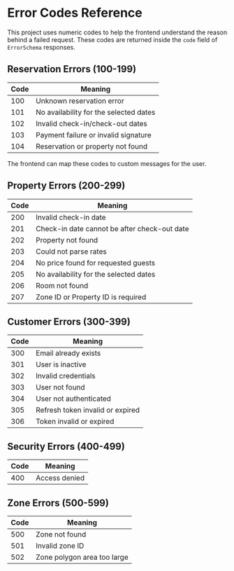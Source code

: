 # Error Codes Reference

This project uses numeric codes to help the frontend understand the reason behind a failed request. These codes are returned inside the `code` field of `ErrorSchema` responses.

## Reservation Errors (100-199)

| Code | Meaning |
|------|---------|
|100|Unknown reservation error|
|101|No availability for the selected dates|
|102|Invalid check-in/check-out dates|
|103|Payment failure or invalid signature|
|104|Reservation or property not found|

The frontend can map these codes to custom messages for the user.

## Property Errors (200-299)

| Code | Meaning |
|------|---------|
|200|Invalid check-in date|
|201|Check-in date cannot be after check-out date|
|202|Property not found|
|203|Could not parse rates|
|204|No price found for requested guests|
|205|No availability for the selected dates|
|206|Room not found|
|207|Zone ID or Property ID is required|

## Customer Errors (300-399)

| Code | Meaning |
|------|---------|
|300|Email already exists|
|301|User is inactive|
|302|Invalid credentials|
|303|User not found|
|304|User not authenticated|
|305|Refresh token invalid or expired|
|306|Token invalid or expired|

## Security Errors (400-499)

| Code | Meaning |
|------|---------|
|400|Access denied|

## Zone Errors (500-599)

| Code | Meaning |
|------|---------|
|500|Zone not found|
|501|Invalid zone ID|
|502|Zone polygon area too large|
